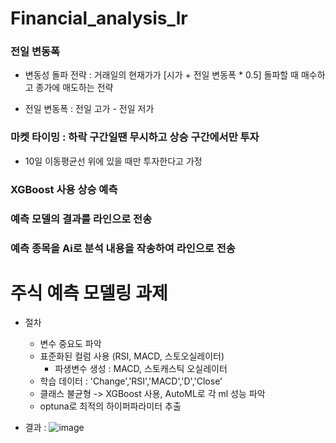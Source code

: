 # Financial_analysis_lr

### 전일 변동폭
- 변동성 돌파 전략 : 거래일의 현재가가 [시가 + 전일 변동폭 * 0.5] 돌파할 때 매수하고 종가에 매도하는 전략

- 전일 변동폭 : 전일 고가 - 전일 저가


### 마켓 타이밍 : 하락 구간일땐 무시하고 상승 구간에서만 투자
- 10일 이동평균선 위에 있을 때만 투자한다고 가정



### XGBoost 사용 상승 예측

### 예측 모델의 결과를 라인으로 전송

### 예측 종목을 Ai로 분석 내용을 작송하여 라인으로 전송

# 주식 예측 모델링 과제
- 절차
  - 변수 중요도 파악
  - 표준화된 컬럼 사용 (RSI, MACD, 스토오실레이터)
    - 파생변수 생성 : MACD, 스토캐스틱 오실레이터
   - 학습 데이터 : 'Change','RSI','MACD','D','Close'
   - 클래스 불균형 -> XGBoost 사용, AutoML로 각 ml 성능 파악
   - optuna로 최적의 하이퍼파라미터 추출
 
- 결과 :
![image](https://github.com/user-attachments/assets/90d56af7-3ed0-401a-83b3-0b1aa1ac4200)

 
